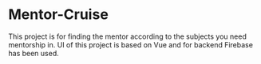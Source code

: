 # Mentor-Cruise
This project is for finding the mentor according to the subjects you need mentorship in. 
UI of this project is based on Vue and for backend Firebase has been used. 
